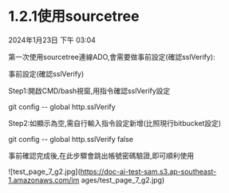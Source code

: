# 1.2.1使用sourcetree

2024年1月23日
下午 03:04

第一次使用sourcetree連線ADO,會需要做事前設定(確認sslVerify):

事前設定(確認sslVerify)

Step1:開啟CMD/bash視窗,用指令確認sslVerify設定

git config -- global http.sslVerify

Step2:如顯示為空,需自行輸入指令設定新增(比照現行bitbucket設定)

git config -- global http.sslVerify false

事前確認完成後,在此步驟會跳出帳號密碼驗證,即可順利使用

![test_page_7_g2.jpg](https://doc-ai-test-sam.s3.ap-southeast-1.amazonaws.com/im
ages/test_page_7_g2.jpg)

<!-- PageFooter="開發作業必備指南 for info 第7頁" -->
